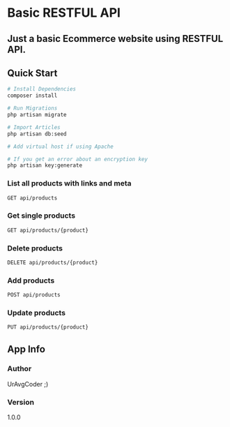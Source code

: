 # Basic RESTFUL API
## Just a basic Ecommerce website using RESTFUL API.

## Quick Start

``` bash
# Install Dependencies
composer install

# Run Migrations
php artisan migrate

# Import Articles
php artisan db:seed

# Add virtual host if using Apache

# If you get an error about an encryption key
php artisan key:generate

```
### List all products with links and meta
``` bash
GET api/products
```

### Get single products
``` bash
GET api/products/{product}
```

### Delete products
``` bash
DELETE api/products/{product}
```

### Add products
``` bash
POST api/products
```

### Update products
``` bash
PUT api/products/{product}
```

## App Info

### Author

UrAvgCoder ;)

### Version

1.0.0
